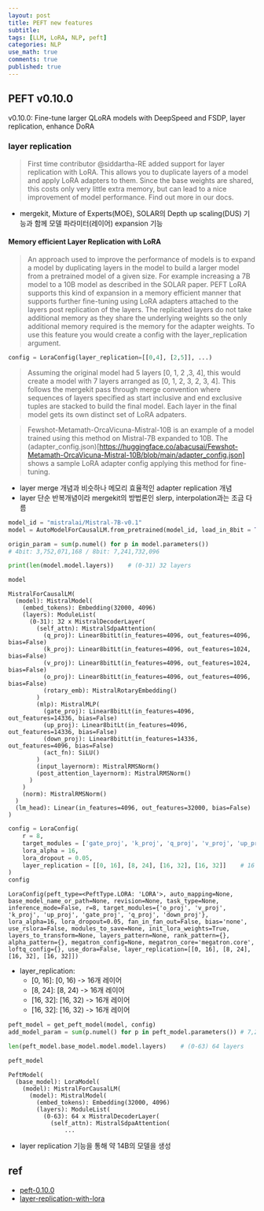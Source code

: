 ```yaml
---
layout: post
title: PEFT new features
subtitle: 
tags: [LLM, LoRA, NLP, peft]
categories: NLP
use_math: true
comments: true
published: true
---
```


## PEFT v0.10.0

v0.10.0: Fine-tune larger QLoRA models with DeepSpeed and FSDP, layer replication, enhance DoRA

### layer replication

> First time contributor @siddartha-RE added support for layer replication with LoRA. This allows you to duplicate layers of a model and apply LoRA adapters to them. Since the base weights are shared, this costs only very little extra memory, but can lead to a nice improvement of model performance. Find out more in our docs.

- mergekit, Mixture of Experts(MOE), SOLAR의 Depth up scaling(DUS) 기능과 함께 모델 파라미터(레이어) expansion 기능

#### Memory efficient Layer Replication with LoRA

> An approach used to improve the performance of models is to expand a model by duplicating layers in the model to build a larger model from a pretrained model of a given size. For example increasing a 7B model to a 10B model as described in the SOLAR paper. PEFT LoRA supports this kind of expansion in a memory efficient manner that supports further fine-tuning using LoRA adapters attached to the layers post replication of the layers. The replicated layers do not take additional memory as they share the underlying weights so the only additional memory required is the memory for the adapter weights. To use this feature you would create a config with the layer_replication argument.

```python
config = LoraConfig(layer_replication=[[0,4], [2,5]], ...)
```

> Assuming the original model had 5 layers [0, 1, 2 ,3, 4], this would create a model with 7 layers arranged as [0, 1, 2, 3, 2, 3, 4]. This follows the mergekit pass through merge convention where sequences of layers specified as start inclusive and end exclusive tuples are stacked to build the final model. Each layer in the final model gets its own distinct set of LoRA adpaters.

> Fewshot-Metamath-OrcaVicuna-Mistral-10B is an example of a model trained using this method on Mistral-7B expanded to 10B. The (adapter_config.json)[https://huggingface.co/abacusai/Fewshot-Metamath-OrcaVicuna-Mistral-10B/blob/main/adapter_config.json] shows a sample LoRA adapter config applying this method for fine-tuning.

- layer merge 개념과 비슷하나 메모리 효율적인 adapter replication 개념
- layer 단순 반복개념이라 mergekit의 방법론인 slerp, interpolation과는 조금 다름

```python
model_id = "mistralai/Mistral-7B-v0.1"
model = AutoModelForCausalLM.from_pretrained(model_id, load_in_8bit = True, device_map = 'auto')

origin_param = sum(p.numel() for p in model.parameters())
# 4bit: 3,752,071,168 / 8bit: 7,241,732,096

print(len(model.model.layers))    # (0-31) 32 layers

model
```

```
MistralForCausalLM(
  (model): MistralModel(
    (embed_tokens): Embedding(32000, 4096)
    (layers): ModuleList(
      (0-31): 32 x MistralDecoderLayer(
        (self_attn): MistralSdpaAttention(
          (q_proj): Linear8bitLt(in_features=4096, out_features=4096, bias=False)
          (k_proj): Linear8bitLt(in_features=4096, out_features=1024, bias=False)
          (v_proj): Linear8bitLt(in_features=4096, out_features=1024, bias=False)
          (o_proj): Linear8bitLt(in_features=4096, out_features=4096, bias=False)
          (rotary_emb): MistralRotaryEmbedding()
        )
        (mlp): MistralMLP(
          (gate_proj): Linear8bitLt(in_features=4096, out_features=14336, bias=False)
          (up_proj): Linear8bitLt(in_features=4096, out_features=14336, bias=False)
          (down_proj): Linear8bitLt(in_features=14336, out_features=4096, bias=False)
          (act_fn): SiLU()
        )
        (input_layernorm): MistralRMSNorm()
        (post_attention_layernorm): MistralRMSNorm()
      )
    )
    (norm): MistralRMSNorm()
  )
  (lm_head): Linear(in_features=4096, out_features=32000, bias=False)
)
```

```python
config = LoraConfig(
    r = 8,
    target_modules = ['gate_proj', 'k_proj', 'q_proj', 'v_proj', 'up_proj', 'down_proj', 'o_proj'],
    lora_alpha = 16,
    lora_dropout = 0.05,
    layer_replication = [[0, 16], [8, 24], [16, 32], [16, 32]]    # 16 + 16 + 16 + 16
)
config
```

```
LoraConfig(peft_type=<PeftType.LORA: 'LORA'>, auto_mapping=None, base_model_name_or_path=None, revision=None, task_type=None, inference_mode=False, r=8, target_modules={'o_proj', 'v_proj', 'k_proj', 'up_proj', 'gate_proj', 'q_proj', 'down_proj'}, lora_alpha=16, lora_dropout=0.05, fan_in_fan_out=False, bias='none', use_rslora=False, modules_to_save=None, init_lora_weights=True, layers_to_transform=None, layers_pattern=None, rank_pattern={}, alpha_pattern={}, megatron_config=None, megatron_core='megatron.core', loftq_config={}, use_dora=False, layer_replication=[[0, 16], [8, 24], [16, 32], [16, 32]])
```

- layer_replication:
    - [0, 16]: [0, 16) -> 16개 레이어 
    - [8, 24]: [8, 24) -> 16개 레이어
    - [16, 32]: [16, 32) -> 16개 레이어
    - [16, 32]: [16, 32) -> 16개 레이어 


```python
peft_model = get_peft_model(model, config)
add_model_param = sum(p.numel() for p in peft_model.parameters()) # 7,283,675,136

len(peft_model.base_model.model.model.layers)    # (0-63) 64 layers

peft_model
```

```
PeftModel(
  (base_model): LoraModel(
    (model): MistralForCausalLM(
      (model): MistralModel(
        (embed_tokens): Embedding(32000, 4096)
        (layers): ModuleList(
          (0-63): 64 x MistralDecoderLayer(
            (self_attn): MistralSdpaAttention(
                ...
```

- layer replication 기능을 통해 약 14B의 모델을 생성

## ref

- [peft-0.10.0](https://github.com/huggingface/peft/releases/tag/v0.10.0)
- [layer-replication-with-lora](https://huggingface.co/docs/peft/developer_guides/lora#memory-efficient-layer-replication-with-lora)